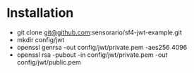 # Installation

 - git clone git@github.com:sensorario/sf4-jwt-example.git
 - mkdir config/jwt
 - openssl genrsa -out config/jwt/private.pem -aes256 4096
 - openssl rsa -pubout -in config/jwt/private.pem -out config/jwt/public.pem
